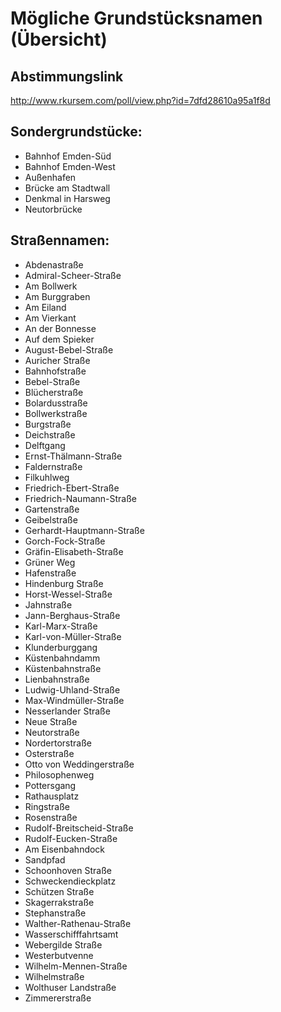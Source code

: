Mögliche Grundstücksnamen (Übersicht)
=====================================

Abstimmungslink
---------------
http://www.rkursem.com/poll/view.php?id=7dfd28610a95a1f8d

Sondergrundstücke:
------------------
* Bahnhof Emden-Süd
* Bahnhof Emden-West
* Außenhafen
* Brücke am Stadtwall
* Denkmal in Harsweg
* Neutorbrücke

Straßennamen:
-------------
* Abdenastraße
* Admiral-Scheer-Straße
* Am Bollwerk
* Am Burggraben
* Am Eiland
* Am Vierkant
* An der Bonnesse
* Auf dem Spieker
* August-Bebel-Straße
* Auricher Straße
* Bahnhofstraße
* Bebel-Straße
* Blücherstraße
* Bolardusstraße
* Bollwerkstraße
* Burgstraße
* Deichstraße
* Delftgang
* Ernst-Thälmann-Straße
* Faldernstraße
* Filkuhlweg
* Friedrich-Ebert-Straße
* Friedrich-Naumann-Straße
* Gartenstraße
* Geibelstraße
* Gerhardt-Hauptmann-Straße
* Gorch-Fock-Straße
* Gräfin-Elisabeth-Straße
* Grüner Weg
* Hafenstraße
* Hindenburg Straße
* Horst-Wessel-Straße
* Jahnstraße
* Jann-Berghaus-Straße
* Karl-Marx-Straße
* Karl-von-Müller-Straße
* Klunderburggang
* Küstenbahndamm
* Küstenbahnstraße
* Lienbahnstraße
* Ludwig-Uhland-Straße
* Max-Windmüller-Straße
* Nesserlander Straße
* Neue Straße
* Neutorstraße
* Nordertorstraße
* Osterstraße
* Otto von Weddingerstraße
* Philosophenweg
* Pottersgang
* Rathausplatz
* Ringstraße
* Rosenstraße
* Rudolf-Breitscheid-Straße
* Rudolf-Eucken-Straße
* Am Eisenbahndock
* Sandpfad
* Schoonhoven Straße
* Schweckendieckplatz
* Schützen Straße
* Skagerrakstraße
* Stephanstraße
* Walther-Rathenau-Straße
* Wasserschifffahrtsamt
* Webergilde Straße
* Westerbutvenne
* Wilhelm-Mennen-Straße
* Wilhelmstraße
* Wolthuser Landstraße
* Zimmererstraße